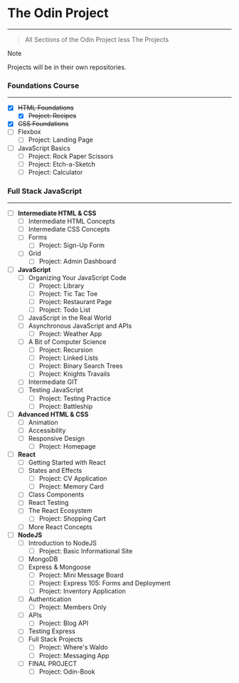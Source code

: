 # The Odin Project
-----
> All Sections of the Odin Project less The Projects  

> [!NOTE]
> Projects will be in their own repositories.

### Foundations Course
___

- [x] ~~HTML Foundations~~
    - [X] ~~Project: Recipes~~
- [X] ~~CSS Foundations~~
- [ ] Flexbox
    - [ ] Project: Landing Page
- [ ] JavaScript Basics
    - [ ] Project: Rock Paper Scissors
    - [ ] Project: Etch-a-Sketch
    - [ ] Project: Calculator

### Full Stack JavaScript
____
- [ ] **Intermediate HTML & CSS**
    - [ ] Intermediate HTML Concepts
    - [ ] Intermediate CSS Concepts
    - [ ] Forms
        - [ ] Project: Sign-Up Form
    - [ ] Grid
        - [ ] Project: Admin Dashboard
- [ ] **JavaScript**
    - [ ] Organizing Your JavaScript Code
        - [ ] Project: Library
        - [ ] Project: Tic Tac Toe
        - [ ] Project: Restaurant Page
        - [ ] Project: Todo List
    - [ ] JavaScript in the Real World
    - [ ] Asynchronous JavaScript and APIs
        - [ ] Project: Weather App
    - [ ] A Bit of Computer Science
        - [ ] Project: Recursion
        - [ ] Project: Linked Lists
        - [ ] Project: Binary Search Trees
        - [ ] Project: Knights Travails
    - [ ] Intermediate GIT
    - [ ] Testing JavaScript
        - [ ] Project: Testing Practice
        - [ ] Project: Battleship
- [ ] **Advanced HTML & CSS**
    - [ ] Animation
    - [ ] Accessibility
    - [ ] Responsive Design
        - [ ] Project: Homepage
- [ ] **React**
    - [ ] Getting Started with React
    - [ ] States and Effects
        - [ ] Project: CV Application
        - [ ] Project: Memory Card
    - [ ] Class Components
    - [ ] React Testing
    - [ ] The React Ecosystem
        - [ ] Project: Shopping Cart
    - [ ] More React Concepts
- [ ] **NodeJS**
    - [ ] Introduction to NodeJS
        - [ ] Project: Basic Informational Site
    - [ ] MongoDB
    - [ ] Express & Mongoose
        - [ ] Project: Mini Message Board
        - [ ] Project: Express 105: Forms and Deployment
        - [ ] Project: Inventory Application
    - [ ] Authentication
        - [ ] Project: Members Only
    - [ ] APIs
        - [ ] Project: Blog API
    - [ ] Testing Express
    - [ ] Full Stack Projects
        - [ ] Project: Where's Waldo
        - [ ] Project: Messaging App
    - [ ] FINAL PROJECT
        - [ ] Project: Odin-Book